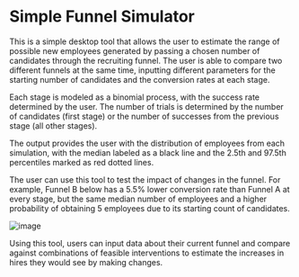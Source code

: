 # Simple Funnel Simulator

This is a simple desktop tool that allows the user to estimate the range of possible new employees generated by passing a chosen number of candidates through the recruiting funnel. The user is able to compare two different funnels at the same time, inputting different parameters for the starting number of candidates and the conversion rates at each stage.

Each stage is modeled as a binomial process, with the success rate determined by the user. The number of trials is determined by the number of candidates (first stage) or the number of successes from the previous stage (all other stages).

The output provides the user with the distribution of employees from each simulation, with the median labeled as a black line and the 2.5th and 97.5th percentiles marked as red dotted lines.

The user can use this tool to test the impact of changes in the funnel. For example, Funnel B below has a 5.5% lower conversion rate than Funnel A at every stage, but the same median number of employees and a higher probability of obtaining 5 employees due to its starting count of candidates.

![image](https://github.com/relock2/funnel_simulator/assets/16982081/e768038c-0c1f-48fe-91c5-8faf033f9072)

Using this tool, users can input data about their current funnel and compare against combinations of feasible interventions to estimate the increases in hires they would see by making changes.

